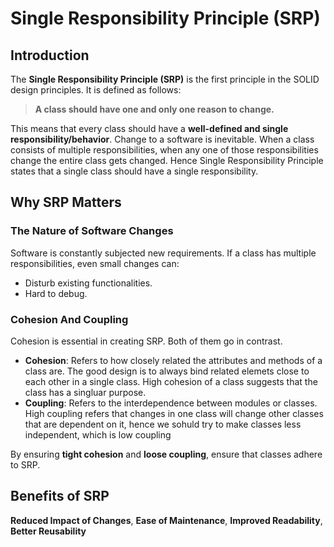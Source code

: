 # Single Responsibility Principle (SRP)

## Introduction

The **Single Responsibility Principle (SRP)** is the first principle in the SOLID design principles. It is defined as follows:

> **A class should have one and only one reason to change.**

This means that every class should have a **well-defined and single responsibility/behavior**. Change to a software is inevitable. When a class consists of multiple responsibilities, when any one of those responsibilities change the entire class gets changed. Hence Single Responsibility Principle states that a single class should have a single responsibility.

## Why SRP Matters

### The Nature of Software Changes
Software is constantly subjected new requirements. If a class has multiple responsibilities, even small changes can:
- Disturb existing functionalities.
- Hard to debug.

### Cohesion And Coupling
Cohesion is essential in creating SRP. Both of them go in contrast. 
- **Cohesion**: Refers to how closely related the attributes and methods of a class are. The good design is to always bind related elemets close to each other in a single class. High cohesion of a class suggests that the class has a singluar purpose. 
- **Coupling**: Refers to the interdependence between modules or classes. High coupling refers that changes in one class will change other classes that are dependent on it, hence we sohuld try to make classes less independent, which is low coupling

By ensuring **tight cohesion** and **loose coupling**, ensure that classes adhere to SRP.


## Benefits of SRP

**Reduced Impact of Changes**, **Ease of Maintenance**, **Improved Readability**, **Better Reusability**  
